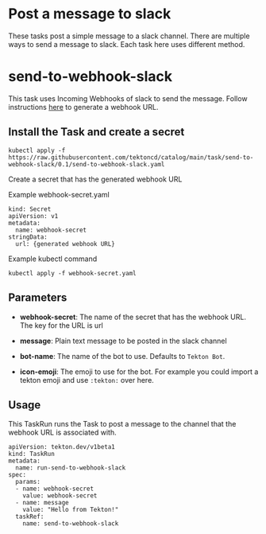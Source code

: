 # Post a message to slack

These tasks post a simple message to a slack channel.  There are multiple ways to send
a message to slack. Each task here uses different method.

# send-to-webhook-slack

This task uses Incoming Webhooks of slack to send the message.
Follow instructions [here](https://api.slack.com/messaging/webhooks) to generate a webhook URL.

## Install the Task and create a secret

```
kubectl apply -f https://raw.githubusercontent.com/tektoncd/catalog/main/task/send-to-webhook-slack/0.1/send-to-webhook-slack.yaml
```

Create a secret that has the generated webhook URL

Example webhook-secret.yaml
```
kind: Secret
apiVersion: v1
metadata:
  name: webhook-secret
stringData:
  url: {generated webhook URL}
```

Example kubectl command
```
kubectl apply -f webhook-secret.yaml
```

## Parameters

* **webhook-secret**: The name of the secret that has the webhook URL.  The key for the URL is url

* **message**: Plain text message to be posted in the slack channel

* **bot-name**: The name of the bot to use. Defaults to `Tekton Bot`.

* **icon-emoji**: The emoji to use for the bot. For example you could import a tekton emoji and use `:tekton:` over here.

## Usage

This TaskRun runs the Task to post a message to the channel that the webhook URL is associated with.

```
apiVersion: tekton.dev/v1beta1
kind: TaskRun
metadata:
  name: run-send-to-webhook-slack
spec:
  params:
  - name: webhook-secret
    value: webhook-secret
  - name: message
    value: "Hello from Tekton!"
  taskRef:
    name: send-to-webhook-slack

```
